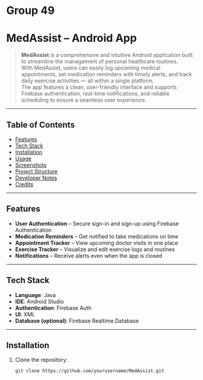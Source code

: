 # Group 49


# MedAssist – Android App


> **MedAssist** is a comprehensive and intuitive Android application built to streamline the management of personal healthcare routines.  
With MedAssist, users can easily log upcoming medical appointments, set medication reminders with timely alerts, and track daily exercise activities — all within a single platform.  
The app features a clean, user-friendly interface and supports Firebase authentication, real-time notifications, and reliable scheduling to ensure a seamless user experience.


---

## Table of Contents

- [Features](#features)
- [Tech Stack](#tech-stack)
- [Installation](#installation)
- [Usage](#usage)
- [Screenshots](#screenshots)
- [Project Structure](#project-structure)
- [Developer Notes](#developer-notes)
- [Credits](#credits)

---

## Features

- **User Authentication** – Secure sign-in and sign-up using Firebase Authentication  
- **Medication Reminders** – Get notified to take medications on time  
- **Appointment Tracker** – View upcoming doctor visits in one place  
- **Exercise Tracker** – Visualize and edit exercise logs and routines  
- **Notifications** – Receive alerts even when the app is closed  

---

## Tech Stack

- **Language**: Java  
- **IDE**: Android Studio  
- **Authentication**: Firebase Auth
- **UI**: XML 
- **Database (optional)**: Firebase Realtime Database 

---

## Installation

1. Clone the repository:
   ```bash
   git clone https://github.com/yourusername/MedAssist.git
